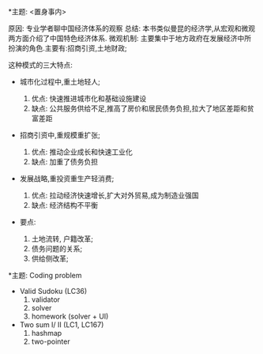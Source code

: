 *主题: <置身事内>

原因: 专业学者聊中国经济体系的观察
总结: 本书类似曼昆的经济学,从宏观和微观两方面介绍了中国特色经济体系. 微观机制: 主要集中于地方政府在发展经济中所扮演的角色.主要有:招商引资,土地财政;

这种模式的三大特点:
* 城市化过程中,重土地轻人;
    1. 优点: 快速推进城市化和基础设施建设
    2. 缺点: 公共服务供给不足,推高了房价和居民债务负担,拉大了地区差距和贫富差距

* 招商引资中,重规模重扩张;
    1. 优点: 推动企业成长和快速工业化
    2. 缺点: 加重了债务负担

* 发展战略,重投资重生产轻消费;
    1. 优点: 拉动经济快速增长,扩大对外贸易,成为制造业强国
    2. 缺点: 经济结构不平衡

* 要点: 
    1. 土地流转, 户籍改革;
    2. 债务问题的关系;
    3. 供给侧改革;



*主题: Coding problem

* Valid Sudoku (LC36)
    1. validator
    2. solver
    3. homework (solver + UI)
* Two sum I/ II (LC1, LC167)
    1. hashmap
    2. two-pointer
